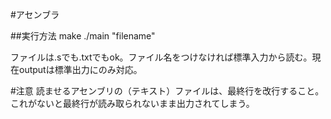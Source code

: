 #アセンブラ

##実行方法
	make
	./main "filename"

ファイルは.sでも.txtでもok。ファイル名をつけなければ標準入力から読む。現在outputは標準出力にのみ対応。

#注意
読ませるアセンブリの（テキスト）ファイルは、最終行を改行すること。これがないと最終行が読み取られないまま出力されてしまう。

